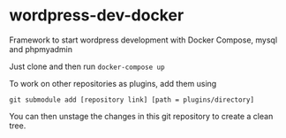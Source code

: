 # wordpress-dev-docker

Framework to start wordpress development with Docker Compose, mysql and phpmyadmin

Just clone and then run `docker-compose up`

To work on other repositories as plugins, add them using

`git submodule add [repository link] [path = plugins/directory]`

You can then unstage the changes in this git repository to create a clean tree.
